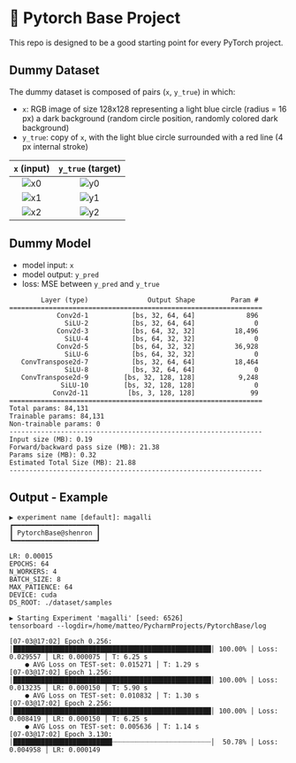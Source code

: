 # 🐐 Pytorch Base Project
This repo is designed to be a good starting point for every PyTorch project.

## Dummy Dataset
The dummy dataset is composed of pairs (`x`, `y_true`) in which:
* `x`: RGB image of size 128x128 representing a light blue circle 
   (radius = 16 px) a dark background (random circle position, randomly 
   colored dark background)
* `y_true`: copy of `x`, with the light blue circle surrounded with a red 
   line (4 px internal stroke)

|             `x` (input)              |          `y_true` (target)           |
|:------------------------------------:|:------------------------------------:|
| ![x0](dataset/samples/train/0_x.png) | ![y0](dataset/samples/train/0_y.png) |
| ![x1](dataset/samples/train/1_x.png) | ![y1](dataset/samples/train/1_y.png) |
| ![x2](dataset/samples/train/5_x.png) | ![y2](dataset/samples/train/5_y.png) |

## Dummy Model
* model input: `x`
* model output: `y_pred`
* loss: MSE between `y_pred` and `y_true`

```
        Layer (type)               Output Shape         Param #
================================================================
            Conv2d-1           [bs, 32, 64, 64]             896
              SiLU-2           [bs, 32, 64, 64]               0
            Conv2d-3           [bs, 64, 32, 32]          18,496
              SiLU-4           [bs, 64, 32, 32]               0
            Conv2d-5           [bs, 64, 32, 32]          36,928
              SiLU-6           [bs, 64, 32, 32]               0
   ConvTranspose2d-7           [bs, 32, 64, 64]          18,464
              SiLU-8           [bs, 32, 64, 64]               0
   ConvTranspose2d-9         [bs, 32, 128, 128]           9,248
             SiLU-10         [bs, 32, 128, 128]               0
           Conv2d-11          [bs, 3, 128, 128]              99
================================================================
Total params: 84,131
Trainable params: 84,131
Non-trainable params: 0
----------------------------------------------------------------
Input size (MB): 0.19
Forward/backward pass size (MB): 21.38
Params size (MB): 0.32
Estimated Total Size (MB): 21.88
----------------------------------------------------------------
```

## Output - Example

```
▶ experiment name [default]: magalli
┏━━━━━━━━━━━━━━━━━━━━━┓
┃ PytorchBase@shenron ┃
┗━━━━━━━━━━━━━━━━━━━━━┛

LR: 0.00015
EPOCHS: 64
N_WORKERS: 4
BATCH_SIZE: 8
MAX_PATIENCE: 64
DEVICE: cuda
DS_ROOT: ./dataset/samples

▶ Starting Experiment 'magalli' [seed: 6526]
tensorboard --logdir=/home/matteo/PycharmProjects/PytorchBase/log

[07-03@17:02] Epoch 0.256: │██████████████████████████████████████████████████│ 100.00% │ Loss: 0.029557 │ LR: 0.000075 │ T: 6.25 s
	● AVG Loss on TEST-set: 0.015271 │ T: 1.29 s
[07-03@17:02] Epoch 1.256: │██████████████████████████████████████████████████│ 100.00% │ Loss: 0.013235 │ LR: 0.000150 │ T: 5.90 s
	● AVG Loss on TEST-set: 0.010832 │ T: 1.30 s
[07-03@17:02] Epoch 2.256: │██████████████████████████████████████████████████│ 100.00% │ Loss: 0.008419 │ LR: 0.000150 │ T: 6.25 s
	● AVG Loss on TEST-set: 0.005636 │ T: 1.14 s
[07-03@17:02] Epoch 3.130: │█████████████████████████┈┈┈┈┈┈┈┈┈┈┈┈┈┈┈┈┈┈┈┈┈┈┈┈┈│  50.78% │ Loss: 0.004958 │ LR: 0.000149
```
